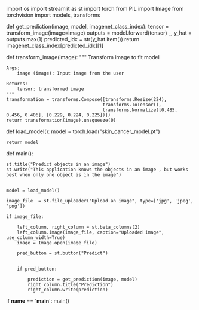 import os
import streamlit as st
import torch
from PIL import Image
from torchvision import models, transforms 

def get_prediction(image, model, imagenet_class_index):
    tensor = transform_image(image=image)
    outputs = model.forward(tensor)
    _, y_hat = outputs.max(1)
    predicted_idx = str(y_hat.item())
    return imagenet_class_index[predicted_idx][1]


def transform_image(image):
    """ Transform image to fit model

    Args:
        image (image): Input image from the user

    Returns:
        tensor: transformed image 
    """
    transformation = transforms.Compose([transforms.Resize(224),
                                        transforms.ToTensor(),
                                        transforms.Normalize([0.485, 0.456, 0.406], [0.229, 0.224, 0.225])])
    return transformation(image).unsqueeze(0)


def load_model():
    model = torch.load("skin_cancer_model.pt")
    
    return model


def main():
    
    st.title("Predict objects in an image")
    st.write("This application knows the objects in an image , but works best when only one object is in the image")

    
    model = load_model()
    
    image_file  = st.file_uploader("Upload an image", type=['jpg', 'jpeg', 'png'])

    if image_file:
       
        left_column, right_column = st.beta_columns(2)
        left_column.image(image_file, caption="Uploaded image", use_column_width=True)
        image = Image.open(image_file)

        pred_button = st.button("Predict")
        
        
        if pred_button:
            
            prediction = get_prediction(image, model)
            right_column.title("Prediction")
            right_column.write(prediction)

if __name__ == '__main__':
    main()
